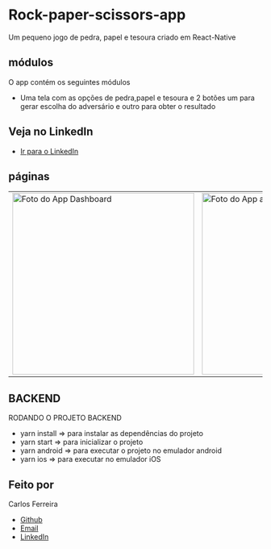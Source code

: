 # Rock-paper-scissors-app
Um pequeno jogo de pedra, papel  e tesoura criado em React-Native 

## módulos

O app contém os seguintes módulos

* Uma tela com as opções de pedra,papel e tesoura e 2 botões um para gerar escolha do adversário e outro para obter o resultado  

## Veja no LinkedIn
* [Ir para o LinkedIn](https://www.linkedin.com/posts/carlos-ferreira-4b2ba219a_um-pequeno-jogo-de-pedrapapel-e-tesoura-activity-6760685531316793344-OHbp)

## páginas
<table>
  <tr>
<td><img src="https://github.com/CarlosSTS/rockPaperScissors/blob/master/assets/dashboard.png" alt="Foto do App Dashboard" width="360" /></td>
<td><img src="https://github.com/CarlosSTS/rockPaperScissors/blob/master/assets/alert.png" alt="Foto do App alerta" width="360" /></td>
</tr>
</table>

## BACKEND
RODANDO O PROJETO BACKEND
* yarn install => para instalar as dependências do projeto
* yarn start => para inicializar o projeto
* yarn android => para executar o projeto no emulador android
* yarn ios => para executar no emulador iOS

## Feito por

Carlos Ferreira
* [Github](https://www.github.com/CarlosSTS)
* [Email](mailto://carlossts826@gmail.com)
* [LinkedIn](https://www.linkedin.com/in/carlos-ferreira-4b2ba219a/)
